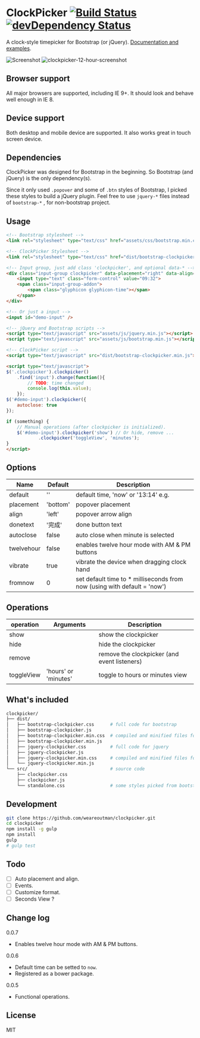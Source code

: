# ClockPicker [![Build Status](https://travis-ci.org/weareoutman/clockpicker.svg)](https://travis-ci.org/weareoutman/clockpicker)  [![devDependency Status](https://david-dm.org/weareoutman/clockpicker.svg)](https://david-dm.org/weareoutman/clockpicker#info=devDependencies)

A clock-style timepicker for Bootstrap (or jQuery).
[Documentation and examples](http://weareoutman.github.io/clockpicker/).

![Screenshot](http://weareoutman.github.io/clockpicker/assets/images/screenshot-1.png)
![clockpicker-12-hour-screenshot](https://cloud.githubusercontent.com/assets/5218249/3613434/03da9888-0db8-11e4-8bdb-dbabb5e91e5c.png)
## Browser support

All major browsers are supported, including IE 9+. It should look and behave well enough in IE 8.

## Device support

Both desktop and mobile device are supported. It also works great in touch screen device.

## Dependencies

ClockPicker was designed for Bootstrap in the beginning. So Bootstrap (and jQuery) is the only dependency(s).

Since it only used `.popover` and some of `.btn` styles of Bootstrap, I picked these styles to build a jQuery plugin.
Feel free to use `jquery-*` files instead of `bootstrap-*` , for non-bootstrap project.

## Usage

```html
<!-- Bootstrap stylesheet -->
<link rel="stylesheet" type="text/css" href="assets/css/bootstrap.min.css">

<!-- ClockPicker Stylesheet -->
<link rel="stylesheet" type="text/css" href="dist/bootstrap-clockpicker.min.css">

<!-- Input group, just add class 'clockpicker', and optional data-* -->
<div class="input-group clockpicker" data-placement="right" data-align="top" data-autoclose="true">
	<input type="text" class="form-control" value="09:32">
	<span class="input-group-addon">
		<span class="glyphicon glyphicon-time"></span>
	</span>
</div>

<!-- Or just a input -->
<input id="demo-input" />

<!-- jQuery and Bootstrap scripts -->
<script type="text/javascript" src="assets/js/jquery.min.js"></script>
<script type="text/javascript" src="assets/js/bootstrap.min.js"></script>

<!-- ClockPicker script -->
<script type="text/javascript" src="dist/bootstrap-clockpicker.min.js"></script>

<script type="text/javascript">
$('.clockpicker').clockpicker()
	.find('input').change(function(){
		// TODO: time changed
		console.log(this.value);
	});
$('#demo-input').clockpicker({
	autoclose: true
});

if (something) {
	// Manual operations (after clockpicker is initialized).
	$('#demo-input').clockpicker('show') // Or hide, remove ...
			.clockpicker('toggleView', 'minutes');
}
</script>
```

## Options

| Name | Default | Description |
| ---- | ------- | ----------- |
| default | '' | default time, 'now' or '13:14' e.g. |
| placement | 'bottom' | popover placement |
| align | 'left' | popover arrow align |
| donetext | '完成' | done button text |
| autoclose | false | auto close when minute is selected |
| twelvehour | false | enables twelve hour mode with AM & PM buttons |
| vibrate | true | vibrate the device when dragging clock hand |
| fromnow | 0 | set default time to * milliseconds from now (using with default = 'now') |

## Operations

| operation | Arguments | Description |
| --------- | --------- | ----------- |
| show |   | show the clockpicker |
| hide |   | hide the clockpicker |
| remove |   | remove the clockpicker (and event listeners) |
| toggleView | 'hours' or 'minutes' | toggle to hours or minutes view |

## What's included

```bash
clockpicker/
├── dist/
│   ├── bootstrap-clockpicker.css      # full code for bootstrap
│   ├── bootstrap-clockpicker.js
│   ├── bootstrap-clockpicker.min.css  # compiled and minified files for bootstrap
│   ├── bootstrap-clockpicker.min.js
│   ├── jquery-clockpicker.css         # full code for jquery
│   ├── jquery-clockpicker.js
│   ├── jquery-clockpicker.min.css     # compiled and minified files for jquery
│   └── jquery-clockpicker.min.js
└── src/                               # source code
    ├── clockpicker.css
    ├── clockpicker.js
    └── standalone.css                 # some styles picked from bootstrap
```

## Development

```bash
git clone https://github.com/weareoutman/clockpicker.git
cd clockpicker
npm install -g gulp
npm install
gulp
# gulp test
```

## Todo

- [ ] Auto placement and align.
- [ ] Events.
- [ ] Customize format.
- [ ] Seconds View ?

## Change log

0.0.7

* Enables twelve hour mode with AM & PM buttons.

0.0.6

* Default time can be setted to `now`.
* Registered as a bower package.

0.0.5

* Functional operations.

## License

MIT
